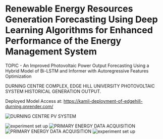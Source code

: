 # Renewable Energy Resources Generation Forecasting Using Deep Learning Algorithms for Enhanced Performance of the Energy Management System

TOPIC - An Improved Photovoltaic Power Output Forecasting Using a Hybrid Model of Bi-LSTM and Informer with Autoregressive Features Optimization

DURNING CENTRE COMPLEX, EDGE HILL UNIVERSITY PHOTOVOLTAIC SYSTEM HISTORICAL GENERATION OUTPUT.

Deployed Model Access at:
https://kamil-deployment-of-edgehill-durning.onrender.com/


![DURNING CENTRE PV SYSTEM](https://github.com/user-attachments/assets/c989c366-7e39-48ad-80de-69458a70d345)


![experiment set up](https://github.com/user-attachments/assets/cf63099d-8068-4290-afc6-2093bd418bf0)
![PRIMARY ENERGY DATA ACQUISITION](https://github.com/user-attachments/assets/efa138cb-e97c-4ba4-9c7e-62b2a42ebd3b)
![PRIMARY ENERGY DATA ACQUISITION](https://github.com/user-attachments/assets/add42e4a-a1a1-4adc-aa2a-299c28e957a6)
![experiment set up](https://github.com/user-attachments/assets/2d8c1358-5987-4932-8291-5f16c1bea3f9)
